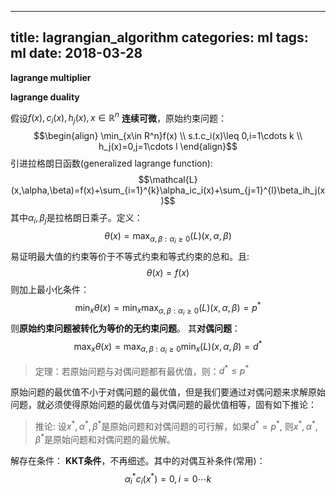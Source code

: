 ---
 title: lagrangian_algorithm
 categories: ml
 tags: ml
 date: 2018-03-28
 ---

**lagrange multiplier**

**lagrange duality**

假设$f(x),c_i(x),h_j(x),x\in \mathbb{R}^n$ **连续可微**，原始约束问题：
$$\begin{align}
    \min_{x\in R^n}f(x) \\
    s.t.c_i(x)\leq 0,i=1\cdots k \\
    h_j(x)=0,j=1\cdots l
\end{align}$$
引进拉格朗日函数(generalized lagrange function):
$$\mathcal{L}(x,\alpha,\beta)=f(x)+\sum_{i=1}^{k}\alpha_ic_i(x)+\sum_{j=1}^{l}\beta_ih_j(x)$$
其中$\alpha_i, \beta_j$是拉格朗日乘子。定义：
$$\theta(x)=\max_{\alpha,\beta:\alpha_i\geq 0}\mathcal(L)(x,\alpha,\beta)$$
易证明最大值的约束等价于不等式约束和等式约束的总和。且:
$$\theta(x)=f(x)$$
则加上最小化条件：
$$\min_{x}\theta(x)=\min_{x}\max_{\alpha,\beta:\alpha_i\geq 0}\mathcal(L)(x,\alpha,\beta)=p^*$$
则**原始约束问题被转化为等价的无约束问题**。
其**对偶问题**：
$$\max_{x}\theta(x)=\max_{\alpha,\beta:\alpha_i\geq 0}\min_{x}\mathcal(L)(x,\alpha,\beta)=d^*$$
> 定理：若原始问题与对偶问题都有最优值，则：$d^*\leq p^*$

原始问题的最优值不小于对偶问题的最优值，但是我们要通过对偶问题来求解原始问题，就必须使得原始问题的最优值与对偶问题的最优值相等，固有如下推论：
> 推论: 设$x^*,\alpha^*,\beta^*$是原始问题和对偶问题的可行解，如果$d^*=p^*$, 则$x^*,\alpha^*,\beta^*$是原始问题和对偶问题的最优解。

解存在条件： **KKT条件**，不再细述。其中的对偶互补条件(常用)：
$$\alpha_i^*c_i(x^*)=0,i=0\cdots k$$


